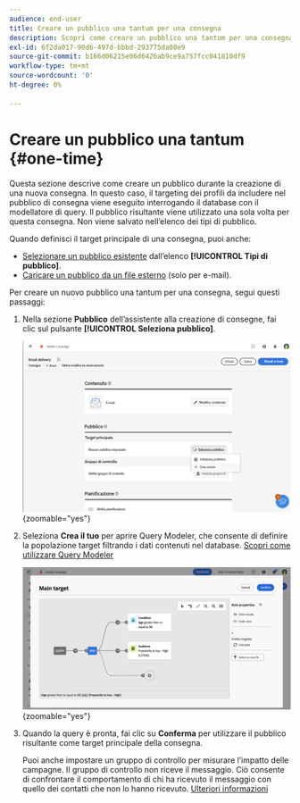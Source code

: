 ```yaml
---
audience: end-user
title: Creare un pubblico una tantum per una consegna
description: Scopri come creare un pubblico una tantum per una consegna.
exl-id: 6f2da017-90d6-497d-bbbd-293775da00e9
source-git-commit: b166d06215e06d6426ab9ce9a757fcc041810df9
workflow-type: tm+mt
source-wordcount: '0'
ht-degree: 0%

---
```


# Creare un pubblico una tantum {#one-time}

Questa sezione descrive come creare un pubblico durante la creazione di una nuova consegna. In questo caso, il targeting dei profili da includere nel pubblico di consegna viene eseguito interrogando il database con il modellatore di query. Il pubblico risultante viene utilizzato una sola volta per questa consegna. Non viene salvato nell’elenco dei tipi di pubblico.

Quando definisci il target principale di una consegna, puoi anche:
* [Selezionare un pubblico esistente](add-audience.md) dall’elenco **[!UICONTROL Tipi di pubblico]**.
* [Caricare un pubblico da un file esterno](file-audience.md) (solo per e-mail).

Per creare un nuovo pubblico una tantum per una consegna, segui questi passaggi:

1. Nella sezione **Pubblico** dell’assistente alla creazione di consegne, fai clic sul pulsante **[!UICONTROL Seleziona pubblico]**.

   ![](assets/segment-builder0.png){zoomable=&quot;yes&quot;}

1. Seleziona **Crea il tuo** per aprire Query Modeler, che consente di definire la popolazione target filtrando i dati contenuti nel database. [Scopri come utilizzare Query Modeler](../query/query-modeler-overview.md)

   ![](assets/query-modeler.png){zoomable=&quot;yes&quot;}

1. Quando la query è pronta, fai clic su **Conferma** per utilizzare il pubblico risultante come target principale della consegna.

   Puoi anche impostare un gruppo di controllo per misurare l’impatto delle campagne. Il gruppo di controllo non riceve il messaggio. Ciò consente di confrontare il comportamento di chi ha ricevuto il messaggio con quello dei contatti che non lo hanno ricevuto. [Ulteriori informazioni](control-group.md)
